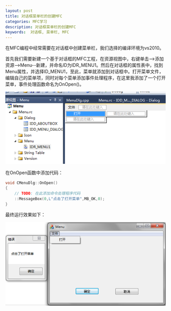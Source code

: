 ```yaml
---
layout: post
title: 对话框菜单栏的创建MFC
categories: MFC学习
description: 对话框菜单栏的创建MFC
keywords:  对话框, 菜单栏, MFC
---
```


在MFC编程中经常需要在对话框中创建菜单栏，我们选择的编译环境为vs2010。

首先我们需要新建一个基于对话框的MFC工程，在资源视图中，右键单击-->添加 资源-->Menu--新建，并命名ID为IDR_MENU1。然后在对话框的属性表中，找到Menu属性，并选择ID_MENU1，至此，菜单就添加到对话框中。打开菜单文件，编辑自己的菜单项，同时对每个菜单添加事件处理程序，在这里我添加了一个打开菜单，事件处理函数命名为OnOpen()。

![](/images/posts/MFC/1.png)

在OnOpen函数中添加代码：
```cpp
void CMenuDlg::OnOpen()
{
	// TODO: 在此添加命令处理程序代码
	::MessageBox(0,L"点击了打开菜单",MB_OK,0);
}
```

最终运行效果如下：

![](/images/posts/MFC/2.png)
